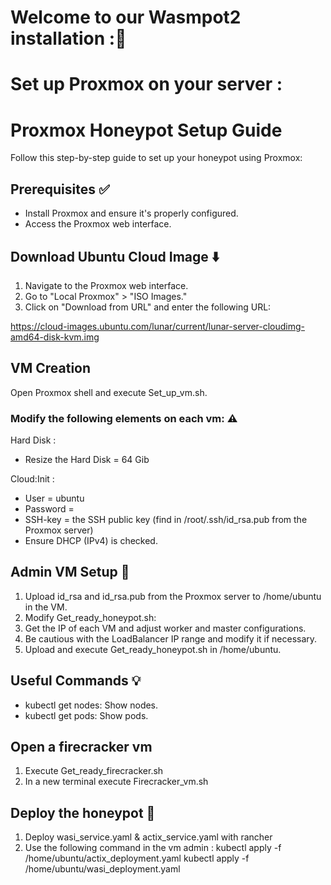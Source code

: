 # Welcome to our Wasmpot2 installation :🐝

# Set up Proxmox on your server :

# Proxmox Honeypot Setup Guide

Follow this step-by-step guide to set up your honeypot using Proxmox:

## Prerequisites ✅

* Install Proxmox and ensure it's properly configured.
* Access the Proxmox web interface.
  
## Download Ubuntu Cloud Image ⬇️

1. Navigate to the Proxmox web interface.
2. Go to "Local Proxmox" > "ISO Images."
3. Click on "Download from URL" and enter the following URL:

https://cloud-images.ubuntu.com/lunar/current/lunar-server-cloudimg-amd64-disk-kvm.img

## VM Creation

Open Proxmox shell and execute Set_up_vm.sh.

### Modify the following elements on each vm: ⚠️

Hard Disk :
- Resize the Hard Disk = 64 Gib

Cloud:Init :
- User = ubuntu
- Password = <SET-PASSWORD>
- SSH-key = the SSH public key (find in /root/.ssh/id_rsa.pub from the Proxmox server)
- Ensure DHCP (IPv4) is checked.

## Admin VM Setup 🚀

1. Upload id_rsa and id_rsa.pub from the Proxmox server to /home/ubuntu in the VM.
2. Modify Get_ready_honeypot.sh:
3. Get the IP of each VM and adjust worker and master configurations.
4. Be cautious with the LoadBalancer IP range and modify it if necessary.
5. Upload and execute Get_ready_honeypot.sh in /home/ubuntu.

## Useful Commands 💡

* kubectl get nodes: Show nodes.
* kubectl get pods: Show pods.

## Open a firecracker vm

1. Execute Get_ready_firecracker.sh
2. In a new terminal execute Firecracker_vm.sh

## Deploy the honeypot 🚀

1. Deploy wasi_service.yaml & actix_service.yaml with rancher
2. Use the following command in the vm admin :
   kubectl apply -f /home/ubuntu/actix_deployment.yaml
   kubectl apply -f /home/ubuntu/wasi_deployment.yaml

